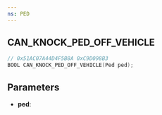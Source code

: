 ```yaml
---
ns: PED
---
```

## CAN_KNOCK_PED_OFF_VEHICLE

```c
// 0x51AC07A44D4F5B8A 0xC9D098B3
BOOL CAN_KNOCK_PED_OFF_VEHICLE(Ped ped);
```

## Parameters
* **ped**:

